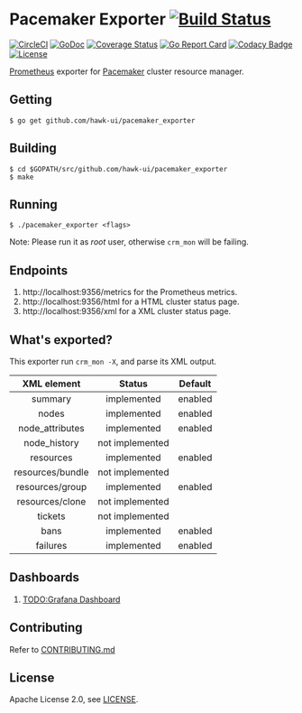 # Pacemaker Exporter [![Build Status](https://travis-ci.org/mjtrangoni/pacemaker_exporter.svg)][travis]

[![CircleCI](https://circleci.com/gh/mjtrangoni/pacemaker_exporter.svg?style=svg)](https://circleci.com/gh/mjtrangoni/pacemaker_exporter)
[![GoDoc](https://godoc.org/github.com/mjtrangoni/pacemaker_exporter?status.svg)](https://godoc.org/github.com/mjtrangoni/pacemaker_exporter)
[![Coverage Status](https://coveralls.io/repos/github/mjtrangoni/pacemaker_exporter/badge.svg?branch=master)](https://coveralls.io/github/mjtrangoni/pacemaker_exporter?branch=master)
[![Go Report Card](https://goreportcard.com/badge/github.com/mjtrangoni/pacemaker_exporter)](https://goreportcard.com/report/github.com/mjtrangoni/pacemaker_exporter)
[![Codacy Badge](https://api.codacy.com/project/badge/Grade/00e03e600d5744d1a2cc21d98e2f8273)](https://www.codacy.com/app/mjtrangoni/pacemaker_exporter?utm_source=github.com&amp;utm_medium=referral&amp;utm_content=mjtrangoni/pacemaker_exporter&amp;utm_campaign=Badge_Grade)
[![License](https://img.shields.io/badge/License-Apache%202.0-blue.svg)](https://raw.githubusercontent.com/mjtrangoni/pacemaker_exporter/master/LICENSE)

[Prometheus](https://prometheus.io/) exporter for [Pacemaker](https://github.com/ClusterLabs/pacemaker) cluster resource manager.

## Getting

```
$ go get github.com/hawk-ui/pacemaker_exporter
```

## Building

```
$ cd $GOPATH/src/github.com/hawk-ui/pacemaker_exporter
$ make
```

## Running

```
$ ./pacemaker_exporter <flags>
```
Note: Please run it as *root* user, otherwise `crm_mon` will be failing.

## Endpoints

 1. http://localhost:9356/metrics for the Prometheus metrics.
 2. http://localhost:9356/html for a HTML cluster status page.
 2. http://localhost:9356/xml for a XML cluster status page.

## What's exported?

This exporter run `crm_mon -X`, and parse its XML output.

|   XML element    |     Status      | Default |
|:----------------:|:---------------:| :------:|
| summary          | implemented     | enabled |
| nodes            | implemented     | enabled |
| node_attributes  | implemented     | enabled |
| node_history     | not implemented |         |
| resources        | implemented     | enabled |
| resources/bundle | not implemented |         |
| resources/group  | implemented     | enabled |
| resources/clone  | not implemented |         |
| tickets          | not implemented |         |
| bans             | implemented     | enabled |
| failures         | implemented     | enabled |

## Dashboards

 1. [TODO:Grafana Dashboard]()

## Contributing

Refer to [CONTRIBUTING.md](https://github.com/mjtrangoni/pacemaker_exporter/blob/master/CONTRIBUTING.md)

## License

Apache License 2.0, see [LICENSE](https://github.com/mjtrangoni/mjtrangoni/blob/master/LICENSE).

[travis]: https://travis-ci.org/mjtrangoni/pacemaker_exporter
